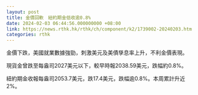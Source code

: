 ```yaml
---
layout: post
title: 金價回軟　紐約期金低收逾0.8%
date: 2024-02-03 06:44:56.000000000 +08:00
link: https://news.rthk.hk/rthk/ch/component/k2/1739002-20240203.htm
categories: rthk
---
```


金價下跌，美國就業數據強勁，刺激美元及美債孳息率上升，不利金價表現。

現貨金曾跌至每盎司2027美元以下，較早時報2038.59美元，跌幅約0.8%。

紐約期金收報每盎司2053.7美元，跌17.4美元，跌幅逾0.8%。本周累計升近2%。
